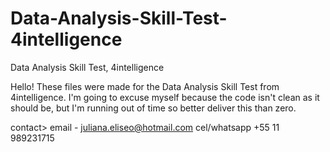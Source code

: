 # Data-Analysis-Skill-Test-4intelligence
Data Analysis Skill Test, 4intelligence

Hello! These files were made for the Data Analysis Skill Test from 4intelligence.
I'm going to excuse myself because the code isn't clean as it should be, but I'm running out of time so better deliver this than zero.


contact> email - juliana.eliseo@hotmail.com
         cel/whatsapp +55 11 989231715
